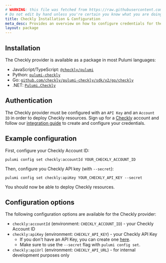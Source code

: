 ```yaml
---
# WARNING: this file was fetched from https://raw.githubusercontent.com/checkly/pulumi-checkly/v2.2.0/docs/installation-configuration.md
# Do not edit by hand unless you're certain you know what you are doing!
title: Checkly Installation & Configuration
meta_desc: Provides an overview on how to configure credentials for the Checkly provider for Pulumi.
layout: package
---
```

## Installation

The Checkly provider is available as a package in most Pulumi languages:

* JavaScript/TypeScript: [`@checkly/pulumi`](https://www.npmjs.com/package/@checkly/pulumi)
* Python: [`pulumi-checkly`](https://pypi.org/project/pulumi-checkly/)
* Go: [`github.com/checkly/pulumi-checkly/sdk/v2/go/checkly`](https://github.com/checkly/pulumi-checkly)
* .NET: [`Pulumi.Checkly`](https://www.nuget.org/packages/Pulumi.Checkly)

## Authentication

The Checkly provider must be configured with an `API Key` and an `Account ID` in order to deploy Checkly resources. Sign up for a [Checkly](https://www.checklyhq.com) account and follow our [integration guide](https://www.checklyhq.com/docs/integrations/pulumi/) to create and configure your credentials.

## Example configuration

First, configure your Checkly Account ID:

```
pulumi config set checkly:accountId YOUR_CHECKLY_ACCOUNT_ID
```

Then, configure you Checkly API key (with `--secret`):

```
pulumi config set checkly:apiKey YOUR_CHECKLY_API_KEY --secret
```

You should now be able to deploy Checkly resources.

## Configuration options

The following configuration options are available for the Checkly provider:

- `checkly:accountId` (environment: `CHECKLY_ACCOUNT_ID`) - your Checkly Account ID
- `checkly:apiKey` (environment: `CHECKLY_API_KEY`) - your Checkly API Key
    * If you don't have an API Key, you can create one [here](https://app.checklyhq.com/settings/user/api-keys).
    * Make sure to use the `--secret` flag with `pulumi config set`.
- `checkly:apiUrl` (environment: `CHECKLY_API_URL`) - for internal development purposes only
